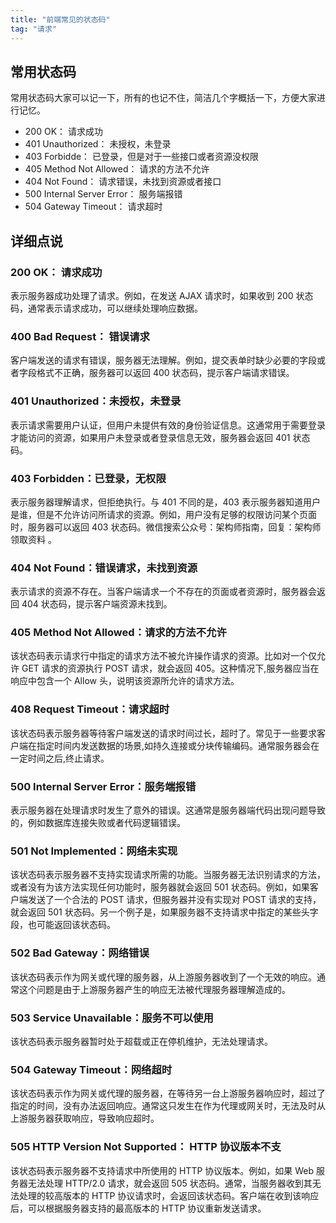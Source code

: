 ```yaml
---
title: "前端常见的状态码"
tag: "请求"
---
```


## 常用状态码

常用状态码大家可以记一下，所有的也记不住，简洁几个字概括一下，方便大家进行记忆。

- 200 OK： 请求成功
- 401 Unauthorized： 未授权，未登录
- 403 Forbidde： 已登录，但是对于一些接口或者资源没权限
- 405 Method Not Allowed： 请求的方法不允许
- 404 Not Found： 请求错误，未找到资源或者接口
- 500 Internal Server Error： 服务端报错
- 504 Gateway Timeout： 请求超时

## 详细点说

### 200 OK： 请求成功

表示服务器成功处理了请求。例如，在发送 AJAX 请求时，如果收到 200 状态码，通常表示请求成功，可以继续处理响应数据。

### 400 Bad Request： 错误请求

客户端发送的请求有错误，服务器无法理解。例如，提交表单时缺少必要的字段或者字段格式不正确，服务器可以返回 400 状态码，提示客户端请求错误。

### 401 Unauthorized：未授权，未登录

表示请求需要用户认证，但用户未提供有效的身份验证信息。这通常用于需要登录才能访问的资源，如果用户未登录或者登录信息无效，服务器会返回 401 状态码。

### 403 Forbidden：已登录，无权限

表示服务器理解请求，但拒绝执行。与 401 不同的是，403 表示服务器知道用户是谁，但是不允许访问所请求的资源。例如，用户没有足够的权限访问某个页面时，服务器可以返回 403 状态码。微信搜索公众号：架构师指南，回复：架构师 领取资料 。

### 404 Not Found：错误请求，未找到资源

表示请求的资源不存在。当客户端请求一个不存在的页面或者资源时，服务器会返回 404 状态码，提示客户端资源未找到。

### 405 Method Not Allowed：请求的方法不允许

该状态码表示请求行中指定的请求方法不被允许操作请求的资源。比如对一个仅允许 GET 请求的资源执行 POST 请求，就会返回 405。这种情况下,服务器应当在响应中包含一个 Allow 头，说明该资源所允许的请求方法。

### 408 Request Timeout：请求超时

该状态码表示服务器等待客户端发送的请求时间过长，超时了。常见于一些要求客户端在指定时间内发送数据的场景,如持久连接或分块传输编码。通常服务器会在一定时间之后,终止请求。

### 500 Internal Server Error：服务端报错

表示服务器在处理请求时发生了意外的错误。这通常是服务器端代码出现问题导致的，例如数据库连接失败或者代码逻辑错误。

### 501 Not Implemented：网络未实现

该状态码表示服务器不支持实现请求所需的功能。当服务器无法识别请求的方法，或者没有为该方法实现任何功能时，服务器就会返回 501 状态码。例如，如果客户端发送了一个合法的 POST 请求，但服务器并没有实现对 POST 请求的支持，就会返回 501 状态码。另一个例子是，如果服务器不支持请求中指定的某些头字段，也可能返回该状态码。

### 502 Bad Gateway：网络错误

该状态码表示作为网关或代理的服务器，从上游服务器收到了一个无效的响应。通常这个问题是由于上游服务器产生的响应无法被代理服务器理解造成的。

### 503 Service Unavailable：服务不可以使用

该状态码表示服务器暂时处于超载或正在停机维护，无法处理请求。

### 504 Gateway Timeout：网络超时

该状态码表示作为网关或代理的服务器，在等待另一台上游服务器响应时，超过了指定的时间，没有办法返回响应。通常这只发生在作为代理或网关时，无法及时从上游服务器获取响应，导致响应超时。

### 505 HTTP Version Not Supported： HTTP 协议版本不支

该状态码表示服务器不支持请求中所使用的 HTTP 协议版本。例如，如果 Web 服务器无法处理 HTTP/2.0 请求，就会返回 505 状态码。通常，当服务器收到其无法处理的较高版本的 HTTP 协议请求时，会返回该状态码。客户端在收到该响应后，可以根据服务器支持的最高版本的 HTTP 协议重新发送请求。
